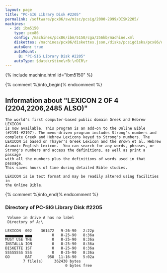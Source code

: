 ```yaml
---
layout: page
title: "PC-SIG Library Disk #2205"
permalink: /software/pcx86/sw/misc/pcsig/2000-2999/DISK2205/
machines:
  - id: ibm5150
    type: pcx86
    config: /machines/pcx86/ibm/5150/cga/256kb/machine.xml
    diskettes: /machines/pcx86/diskettes.json,/disks/pcsigdisks/pcx86/diskettes.json
    autoGen: true
    autoMount:
      B: "PC-SIG Library Disk #2205"
    autoType: $date\r$time\rB:\rDIR\r
---
```


{% include machine.html id="ibm5150" %}

{% comment %}info_begin{% endcomment %}

## Information about "LEXICON 2 OF 4 (2204,2206,2485 ALSO)"

    The world's first computer-based public domain Greek and Hebrew LEXICON
    is now available. This program is an add-on to the Online Bible
    (#2191-#2197). The menu-driven program includes Strong's numbers and
    complete Greek and Hebrew Lexicons keyed to Strong's numbers. The
    LEXICON is based on Thayer's Greek Lexicon and the Brown et al. Hebrew
    Aramaic English Lexicon.  You can search for any words, phrases, or
    Strong's numbers and access the definitions, as well as print a passage
    with all the numbers plus the definitions of words used in that passage.
    This saves hours of time during detailed Bible studies.
    
    LEXICON is in text format and may be readily altered using facilities in
    the Online Bible.
{% comment %}info_end{% endcomment %}


### Directory of PC-SIG Library Disk #2205

     Volume in drive A has no label
     Directory of A:\

    LEXICON  002    361472   9-26-90   2:22p
    ▄▄▄▄▄▄▄▄ ▄▄▄         0   8-25-90   8:36a
    MUST USE THE         0   8-25-90   8:36a
    INSTALLA ION         0   8-25-90   8:36a
    DISKETTE 1ST         0   8-25-90   8:36a
    SSSSSSSS SSS         0   8-25-90   8:36a
    GO       BAT       958  11-16-90   5:02a
            7 file(s)     362430 bytes
                               0 bytes free
